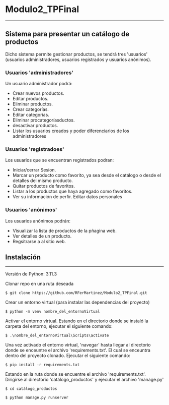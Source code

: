# Modulo2_TPFinal
***
## Sistema para presentar un catálogo de productos
Dicho sistema permite gestionar productos, se tendrá tres 'usuarios' (usuarios administradores, usuarios registrados y usuarios anónimos).
### Usuarios 'administradores'
Un usuario administrador podrá:
* Crear nuevos productos.
* Editar productos.
* Eliminar productos.
* Crear categorías.
* Editar categorías.
* Eliminar procategoríasductos.
* desactivar productos.
* Listar los usuarios creados y poder diferenciarlos de los administradores
### Usuarios 'registradoes'
Los usuarios que se encuentran registrados podran:
* Iniciar/cerrar Sesion.
* Marcar un producto como favorito, ya sea desde el catálogo o desde el detalles del mismo producto.
* Quitar productos de favoritos.
* Listar a los productos que haya agregado como favoritos.
* Ver su información de perfir. Editar datos personales
### Usuarios 'anónimos'
Los usuarios anónimos podrán:
* Visualizar la lista de productos de la pñagina web.
* Ver detalles de un producto.
* Regsitrarse a al sitio web.

## Instalación
***
Versión de Python: 3.11.3

Clonar repo en una ruta deseada 
```
$ git clone https://github.com/RFerMartinez/Modulo2_TPFinal.git
```

Crear un entorno virtual (para instalar las dependencias del proyecto) 
```
$ python -m venv nombre_del_entornoVirtual
```

Activar el entorno virtual. Estando en el directorio donde se instaló la carpeta del entorno, ejecutar el siguiente comando:
```
$ .\nombre_del_entornoVirtual\Scripts\activate
```

Una vez activado el entorno virtual, 'navegar' hasta llegar al directorio donde se enceuntre el archivo 'requirements.txt'. El cual se enceuntra dentro del proyecto clonado. Ejecutar el siguiente comando:
```
$ pip install -r requirements.txt
```

Estando en la ruta donde se encuentre el archivo 'requirements.txt'. Dirigirse al directorio 'catálogo_productos' y ejecutar el archivo 'manage.py'
```
$ cd catálogo_productos
```
```
$ python manage.py runserver
```
